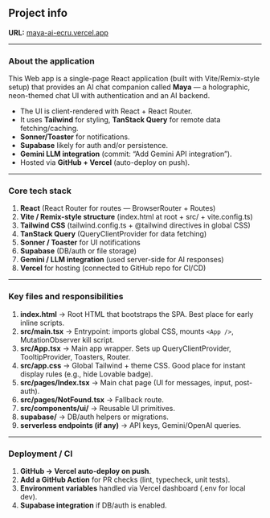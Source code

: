 ## Project info

**URL:** [maya-ai-ecru.vercel.app](https://maya-ai-ecru.vercel.app)

---

### About the application
This Web app is a single-page React application (built with Vite/Remix-style setup) that provides an AI chat companion called **Maya** — a holographic, neon-themed chat UI with authentication and an AI backend.  

- The UI is client-rendered with React + React Router.  
- It uses **Tailwind** for styling, **TanStack Query** for remote data fetching/caching.  
- **Sonner/Toaster** for notifications.  
- **Supabase** likely for auth and/or persistence.  
- **Gemini LLM integration** (commit: “Add Gemini API integration”).  
- Hosted via **GitHub + Vercel** (auto-deploy on push).  

---

### Core tech stack

1. **React** (React Router for routes — BrowserRouter + Routes)  
2. **Vite / Remix-style structure** (index.html at root + src/ + vite.config.ts)  
3. **Tailwind CSS** (tailwind.config.ts + @tailwind directives in global CSS)  
4. **TanStack Query** (QueryClientProvider for data fetching)  
5. **Sonner / Toaster** for UI notifications  
6. **Supabase** (DB/auth or file storage)  
7. **Gemini / LLM integration** (used server-side for AI responses)  
8. **Vercel** for hosting (connected to GitHub repo for CI/CD)  

---

### Key files and responsibilities

1. **index.html** → Root HTML that bootstraps the SPA. Best place for early inline scripts.  
2. **src/main.tsx** → Entrypoint: imports global CSS, mounts `<App />`, MutationObserver kill script.  
3. **src/App.tsx** → Main app wrapper. Sets up QueryClientProvider, TooltipProvider, Toasters, Router.  
4. **src/app.css** → Global Tailwind + theme CSS. Good place for instant display rules (e.g., hide Lovable badge).  
5. **src/pages/Index.tsx** → Main chat page (UI for messages, input, post-auth).  
6. **src/pages/NotFound.tsx** → Fallback route.  
7. **src/components/ui/** → Reusable UI primitives.  
8. **supabase/** → DB/auth helpers or migrations.  
9. **serverless endpoints (if any)** → API keys, Gemini/OpenAI queries.  

---

### Deployment / CI

1. **GitHub → Vercel auto-deploy on push**.  
2. **Add a GitHub Action** for PR checks (lint, typecheck, unit tests).  
3. **Environment variables** handled via Vercel dashboard (.env for local dev).  
4. **Supabase integration** if DB/auth is enabled.  
